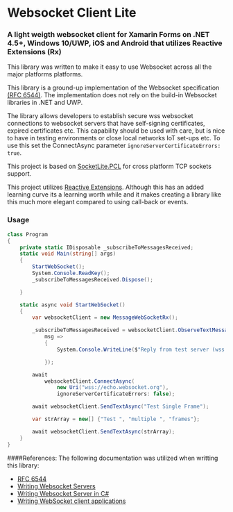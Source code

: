 
# Websocket Client Lite 
### A light weigth websocket client for Xamarin Forms on .NET 4.5+, Windows 10/UWP, iOS and Android that utilizes Reactive Extensions (Rx)

This library was written to make it easy to use Websocket across all the major platforms platforms.

This library is a ground-up implementation of the Websocket specification [(RFC 6544)](https://tools.ietf.org/html/rfc6455). The implementation does not rely on the build-in Websocket libraries in .NET and UWP. 

The library allows developers to establish secure wss websocket connections to websocket servers that have self-signing certificates, expired certificates etc. This capability should be used with care, but is nice to have in testing environments or close local networks IoT set-ups etc. To use this set the ConnectAsync parameter `ignoreServerCertificateErrors: true`.

This project is based on [SocketLite.PCL](https://github.com/1iveowl/sockets-for-pcl/) for cross platform TCP sockets support. 

This project utilizes [Reactive Extensions](http://reactivex.io/). Although this has an added learning curve its a learning worth while and it makes creating a library like this much more elegant compared to using call-back or events. 

### Usage
```csharp
class Program
{
    private static IDisposable _subscribeToMessagesReceived; 
    static void Main(string[] args)
    {
        StartWebSocket();
        System.Console.ReadKey();
        _subscribeToMessagesReceived.Dispose();

    }

    static async void StartWebSocket()
    {
        var websocketClient = new MessageWebSocketRx();

        _subscribeToMessagesReceived = websocketClient.ObserveTextMessagesReceived.Subscribe(
            msg =>
            {
                System.Console.WriteLine($"Reply from test server (wss://echo.websocket.org): {msg}");

            });

        await
            websocketClient.ConnectAsync(
                new Uri("wss://echo.websocket.org"),
                ignoreServerCertificateErrors: false);

        await websocketClient.SendTextAsync("Test Single Frame");

        var strArray = new[] {"Test ", "multiple ", "frames"};

        await websocketClient.SendTextAsync(strArray);
    }
}
```


####References:
The following documentation was utilized when writting this library:

 - [RFC 6544](https://tools.ietf.org/html/rfc6455)
 - [Writing Websocket Servers](https://developer.mozilla.org/en-US/docs/Web/API/WebSockets_API/Writing_WebSocket_servers)
 - [Writing Websocket Server in C#](https://developer.mozilla.org/en-US/docs/Web/API/WebSockets_API/Writing_WebSocket_server)
 - [Writing WebSocket client applications](https://developer.mozilla.org/en-US/docs/Web/API/WebSockets_API/Writing_WebSocket_client_applications)
